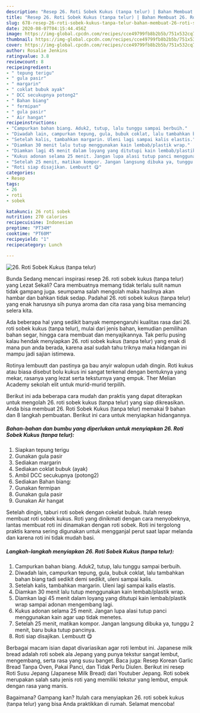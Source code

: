 ```yaml
---
description: "Resep 26. Roti Sobek Kukus (tanpa telur) | Bahan Membuat 26. Roti Sobek Kukus (tanpa telur) Yang Enak Dan Lezat"
title: "Resep 26. Roti Sobek Kukus (tanpa telur) | Bahan Membuat 26. Roti Sobek Kukus (tanpa telur) Yang Enak Dan Lezat"
slug: 678-resep-26-roti-sobek-kukus-tanpa-telur-bahan-membuat-26-roti-sobek-kukus-tanpa-telur-yang-enak-dan-lezat
date: 2020-08-07T04:15:44.456Z
image: https://img-global.cpcdn.com/recipes/cce49799fb8b2b5b/751x532cq70/26-roti-sobek-kukus-tanpa-telur-foto-resep-utama.jpg
thumbnail: https://img-global.cpcdn.com/recipes/cce49799fb8b2b5b/751x532cq70/26-roti-sobek-kukus-tanpa-telur-foto-resep-utama.jpg
cover: https://img-global.cpcdn.com/recipes/cce49799fb8b2b5b/751x532cq70/26-roti-sobek-kukus-tanpa-telur-foto-resep-utama.jpg
author: Rosalie Jenkins
ratingvalue: 3.8
reviewcount: 8
recipeingredient:
- " tepung terigu"
- " gula pasir"
- " margarin"
- " coklat bubuk ayak"
- " DCC secukupnya potong2"
- " Bahan biang"
- " fermipan"
- " gula pasir"
- " Air hangat"
recipeinstructions:
- "Campurkan bahan biang. Aduk2, tutup, lalu tunggu sampai berbuih."
- "Diwadah lain, campurkan tepung, gula, bubuk coklat, lalu tambahkan bahan biang tadi sedikit demi sedikit, uleni sampai kalis."
- "Setelah kalis, tambahkan margarin. Uleni lagi sampai kalis elastis."
- "Diamkan 30 menit lalu tutup menggunakan kain lembab/plastik wrap."
- "Diamkan lagi 45 menit dalam loyang yang ditutupi kain lembab/plastik wrap sampai adonan mengembang lagi."
- "Kukus adonan selama 25 menit. Jangan lupa alasi tutup panci menggunakan kain agar uap tidak menetes."
- "Setelah 25 menit, matikan kompor. Jangan langsung dibuka ya, tunggu 2 menit, baru buka tutup pancinya."
- "Roti siap disajikan. Lembuutt 😋"
categories:
- Resep
tags:
- 26
- roti
- sobek

katakunci: 26 roti sobek 
nutrition: 270 calories
recipecuisine: Indonesian
preptime: "PT34M"
cooktime: "PT60M"
recipeyield: "1"
recipecategory: Lunch

---
```



![26. Roti Sobek Kukus (tanpa telur)](https://img-global.cpcdn.com/recipes/cce49799fb8b2b5b/751x532cq70/26-roti-sobek-kukus-tanpa-telur-foto-resep-utama.jpg)

Bunda Sedang mencari inspirasi resep 26. roti sobek kukus (tanpa telur) yang Lezat Sekali? Cara membuatnya memang tidak terlalu sulit namun tidak gampang juga. seumpama salah mengolah maka hasilnya akan hambar dan bahkan tidak sedap. Padahal 26. roti sobek kukus (tanpa telur) yang enak harusnya sih punya aroma dan cita rasa yang bisa memancing selera kita.

Ada beberapa hal yang sedikit banyak mempengaruhi kualitas rasa dari 26. roti sobek kukus (tanpa telur), mulai dari jenis bahan, kemudian pemilihan bahan segar, hingga cara membuat dan menyajikannya. Tak perlu pusing kalau hendak menyiapkan 26. roti sobek kukus (tanpa telur) yang enak di mana pun anda berada, karena asal sudah tahu triknya maka hidangan ini mampu jadi sajian istimewa.

Rotinya lembuutt dan pastinya ga bau anyir walopun udah dingin. Roti kukus atau biasa disebut bolu kukus ini sangat terkenal dengan bentuknya yang mekar, rasanya yang lezat serta teksturnya yang empuk. Ther Melian Academy sekolah elit untuk murid-murid terpilih.


Berikut ini ada beberapa cara mudah dan praktis yang dapat diterapkan untuk mengolah 26. roti sobek kukus (tanpa telur) yang siap dikreasikan. Anda bisa membuat 26. Roti Sobek Kukus (tanpa telur) memakai 9 bahan dan 8 langkah pembuatan. Berikut ini cara untuk menyiapkan hidangannya.

<!--inarticleads1-->

##### Bahan-bahan dan bumbu yang diperlukan untuk menyiapkan 26. Roti Sobek Kukus (tanpa telur):

1. Siapkan  tepung terigu
1. Gunakan  gula pasir
1. Sediakan  margarin
1. Sediakan  coklat bubuk (ayak)
1. Ambil  DCC secukupnya (potong2)
1. Sediakan  Bahan biang:
1. Gunakan  fermipan
1. Gunakan  gula pasir
1. Gunakan  Air hangat


Setelah dingin, taburi roti sobek dengan cokelat bubuk. Itulah resep membuat roti sobek kukus. Roti yang dinikmati dengan cara menyobeknya, lantas membuat roti ini dinamakan dengan roti sobek. Roti ini tergolong praktis karena sering digunakan untuk mengganjal perut saat lapar melanda dan karena roti ini tidak mudah basi. 

<!--inarticleads2-->

##### Langkah-langkah menyiapkan 26. Roti Sobek Kukus (tanpa telur):

1. Campurkan bahan biang. Aduk2, tutup, lalu tunggu sampai berbuih.
1. Diwadah lain, campurkan tepung, gula, bubuk coklat, lalu tambahkan bahan biang tadi sedikit demi sedikit, uleni sampai kalis.
1. Setelah kalis, tambahkan margarin. Uleni lagi sampai kalis elastis.
1. Diamkan 30 menit lalu tutup menggunakan kain lembab/plastik wrap.
1. Diamkan lagi 45 menit dalam loyang yang ditutupi kain lembab/plastik wrap sampai adonan mengembang lagi.
1. Kukus adonan selama 25 menit. Jangan lupa alasi tutup panci menggunakan kain agar uap tidak menetes.
1. Setelah 25 menit, matikan kompor. Jangan langsung dibuka ya, tunggu 2 menit, baru buka tutup pancinya.
1. Roti siap disajikan. Lembuutt 😋


Berbagai macam isian dapat divariasikan agar roti lembut ini. Japanese milk bread adalah roti sobek ala Jepang yang punya tekstur sangat lembut, mengembang, serta rasa yang susu banget. Baca juga: Resep Korean Garlic Bread Tanpa Oven, Pakai Panci, dan Tidak Perlu Diulen. Berikut ini resep Roti Susu Jepang (Japanese Milk Bread) dari Youtuber Jepang. Roti sobek merupakan salah satu jenis roti yang memiliki tekstur yang lembut, empuk dengan rasa yang manis. 

Bagaimana? Gampang kan? Itulah cara menyiapkan 26. roti sobek kukus (tanpa telur) yang bisa Anda praktikkan di rumah. Selamat mencoba!
